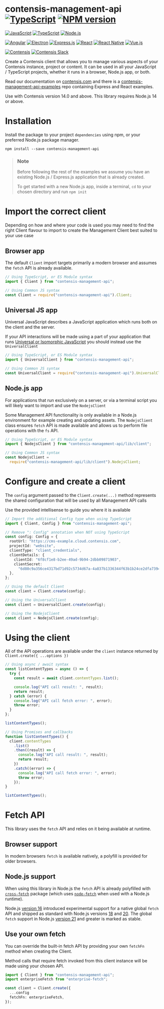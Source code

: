 # contensis-management-api [![TypeScript](https://img.shields.io/badge/TypeScript-007ACC?style=flat&logo=typescript&logoColor=white)]() [![NPM version](https://img.shields.io/npm/v/contensis-management-api.svg?style=flat)](https://www.npmjs.com/package/contensis-management-api)

[![JavaScript](https://img.shields.io/badge/JavaScript-323330?style=for-the-badge&logo=javascript&logoColor=F7DF1E)]()
[![TypeScript](https://img.shields.io/badge/TypeScript-007ACC?style=for-the-badge&logo=typescript&logoColor=white)]()
[![Node.js](https://img.shields.io/badge/Node%20js-339933?style=for-the-badge&logo=nodedotjs&logoColor=white)]()

[![Angular](https://img.shields.io/badge/Angular-DD0031?style=for-the-badge&logo=angular&logoColor=white)](https://angular.dev/) [![Electron](https://img.shields.io/badge/Electron-2B2E3A?style=for-the-badge&logo=electron&logoColor=9FEAF9)](https://electronjs.org/) [![Express.js](https://img.shields.io/badge/Express%20js-000000?style=for-the-badge&logo=express&logoColor=white)](https://expressjs.com/) [![React](https://img.shields.io/badge/React-20232A?style=for-the-badge&logo=react&logoColor=61DAFB)](https://react.dev/) [![React Native](https://img.shields.io/badge/React_Native-20232A?style=for-the-badge&logo=react&logoColor=61DAFB)](https://reactnative.dev/) [![Vue.js](https://img.shields.io/badge/Vue%20js-35495E?style=for-the-badge&logo=vuedotjs&logoColor=4FC08D)](https://vuejs.org/)

[![Contensis](https://img.shields.io/badge/Contensis-00304d?style=for-the-badge)](https://www.contensis.com)
[![Contensis Slack](https://img.shields.io/badge/Slack-4A154B?style=for-the-badge&logo=slack&logoColor=white)](https://contensis.slack.com)

Create a Contensis client that allows you to manage various aspects of your Contensis instance, project or content. It can be used in all your JavaScript / TypeScript projects, whether it runs in a browser, Node.js app, or both.

Read our documentation on [contensis.com](https://www.contensis.com/help-and-docs/apis/delivery-js) and there is a [contensis-management-api-examples](https://github.com/contensis/contensis-management-api-examples) repo containing Express and React examples.

Use with Contensis version 14.0 and above. This library requires Node.js 14 or above.

# Installation

Install the package to your project `dependencies` using npm, or your preferred Node.js package manager.

```shell
npm install --save contensis-management-api
```

> ### Note
>
> Before following the rest of the examples we assume you have an existing Node.js / Express.js application that is already created.
>
> To get started with a new Node.js app, inside a terminal, `cd` to your chosen directory and run `npm init`

# Import the correct client

Depending on how and where your code is used you may need to find the right Client flavour to import to create the Management Client best suited to your use case

## Browser app

The default `Client` import targets primarily a modern browser and assumes the `fetch` API is already available.

```typescript
// Using TypeScript, or ES Module syntax
import { Client } from "contensis-management-api";

// Using Common JS syntax
const Client = require("contensis-management-api").Client;
```

## Universal JS app

Universal JavaScript describes a JavaScript application which runs both on the client and the server.

If your API interactions will be made using a part of your application that runs [Universal or Isomorphic JavaScript](https://en.wikipedia.org/wiki/Isomorphic_JavaScript) you should instead use the `UniversalClient`

```typescript
// Using TypeScript, or ES Module syntax
import { UniversalClient } from "contensis-management-api";

// Using Common JS syntax
const UniversalClient = require("contensis-management-api").UniversalClient;
```

## Node.js app

For applications that run exclusively on a server, or via a terminal script you will likely want to import and use the `NodejsClient`

Some Management API functionality is only available in a Node.js environment for example creating and updating assets. The `NodejsClient` class ensures `fetch` API is made available and allows us to perform file operations with the `fs` API.

```typescript
// Using TypeScript, or ES Module syntax
import { NodejsClient } from "contensis-management-api/lib/client";

// Using Common JS syntax
const NodejsClient =
  require("contensis-management-api/lib/client").NodejsClient;
```

# Configure and create a client

The `config` argument passed to the `Client.create(...)` method represents the shared configuration that will be used by all Management API calls

Use the provided intellisense to guide you where it is available

```typescript
// Import the additional Config type when using TypeScript
import { Client, Config } from "contensis-management-api";

// Remove ": Config" annotation when NOT using TypeScript
const config: Config = {
  rootUrl: "https://cms-example.cloud.contensis.com",
  projectId: "website",
  clientType: "client_credentials",
  clientDetails: {
    clientId: "6f8cf1e8-b2ee-49ad-9b94-2dbb09871903",
    clientSecret:
      "6d80c9a356ce4317bd71d92c5734d67a-4a837b1336344f63b1b24ce2dfa73945-ef09daa8d0f74b1e8e223779c392a67b",
  },
};

// Using the default Client
const client = Client.create(config);

// Using the UniversalClient
const client = UniversalClient.create(config);

// Using the NodejsClient
const client = NodejsClient.create(config);
```

# Using the client

All of the API operations are available under the `client` instance returned by `Client.create({ ...options })`

```typescript
// Using async / await syntax
const listContentTypes = async () => {
  try {
    const result = await client.contentTypes.list();

    console.log("API call result: ", result);
    return result;
  } catch (error) {
    console.log("API call fetch error: ", error);
    throw error;
  }
};

listContentTypes();
```

```typescript
// Using Promises and callbacks
function listContentTypes() {
  client.contentTypes
    .list()
    .then((result) => {
      console.log("API call result: ", result);
      return result;
    })
    .catch((error) => {
      console.log("API call fetch error: ", error);
      throw error;
    });
}

listContentTypes();
```

# Fetch API

This library uses the `fetch` API and relies on it being available at runtime.

## Browser support

In modern browsers `fetch` is available natively, a polyfill is provided for older browsers.

## Node.js support

When using this library in Node.js the `fetch` API is already polyfilled with [`cross-fetch`](https://www.npmjs.com/package/cross-fetch) package (which uses [`node-fetch`](https://www.npmjs.com/package/node-fetch) when used with a Node.js runtime).

Node.js [version 16](https://nodejs.org/docs/latest-v16.x/api/globals.html#fetch) introduced experimental support for a native global `fetch` API and shipped as standard with Node.js versions [18](https://nodejs.org/docs/latest-v18.x/api/globals.html#fetch) and [20](https://nodejs.org/docs/latest-v20.x/api/globals.html#fetch). The global `fetch` support in Node.js [version 21](https://nodejs.org/docs/latest-v21.x/api/globals.html#fetch) and greater is marked as stable.

## Use your own fetch

You can override the built-in fetch API by providing your own `fetchFn` method when creating the Client.

Method calls that require fetch invoked from this client instance will be made using your chosen API.

```typescript
import { Client } from "contensis-management-api";
import enterpriseFetch from "enterprise-fetch";

const client = Client.create({
  ...config
  fetchFn: enterpriseFetch,
});
```
